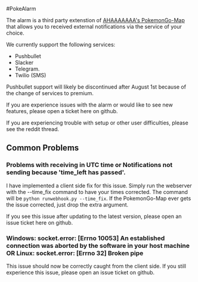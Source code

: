 #PokeAlarm

The alarm is a third party extenstion of [AHAAAAAAA's PokemonGo-Map](https://github.com/AHAAAAAAA/PokemonGo-Map) that allows you to received external notifications via the service of your choice.

We currently support the following services:
* Pushbullet
* Slacker
* Telegram. 
* Twilio (SMS)

Pushbullet support will likely be discontinued after August 1st because of the change of services to premium. 

If you are experience issues with the alarm or would like to see new features, please open a ticket here on github. 

If you are experiencing trouble with setup or other user difficulties, please see the reddit thread.

## Common Problems

### Problems with receiving in UTC time or Notifications not sending because 'time_left has passed'.

I have implemented a client side fix for this issue. Simply run the webserver with the --time_fix command to have your times corrected. The command will be `python runwebhook.py --time_fix`. If the PokemonGo-Map ever gets the issue corrected, just drop the extra argument.

If you see this issue after updating to the latest version, please open an issue ticket here on github.

### Windows: socket.error: [Errno 10053] An established connection was aborted by the software in your host machine OR Linux: socket.error: [Errno 32] Broken pipe

This issue should now be correctly caught from the client side. If you still experience this issue, please open an issue ticket on github.


